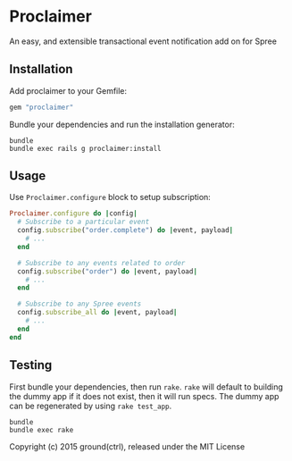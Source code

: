 Proclaimer
==========

An easy, and extensible transactional event notification add on for Spree

Installation
------------

Add proclaimer to your Gemfile:

```ruby
gem "proclaimer"
```

Bundle your dependencies and run the installation generator:

```shell
bundle
bundle exec rails g proclaimer:install
```

Usage
-----

Use `Proclaimer.configure` block to setup subscription:

```ruby
Proclaimer.configure do |config|
  # Subscribe to a particular event
  config.subscribe("order.complete") do |event, payload|
    # ...
  end

  # Subscribe to any events related to order
  config.subscribe("order") do |event, payload|
    # ...
  end

  # Subscribe to any Spree events
  config.subscribe_all do |event, payload|
    # ...
  end
end
```

Testing
-------

First bundle your dependencies, then run `rake`. `rake` will default to
building the dummy app if it does not exist, then it will run specs. The dummy
app can be regenerated by using `rake test_app`.

```shell
bundle
bundle exec rake
```

Copyright (c) 2015 ground(ctrl), released under the MIT License
